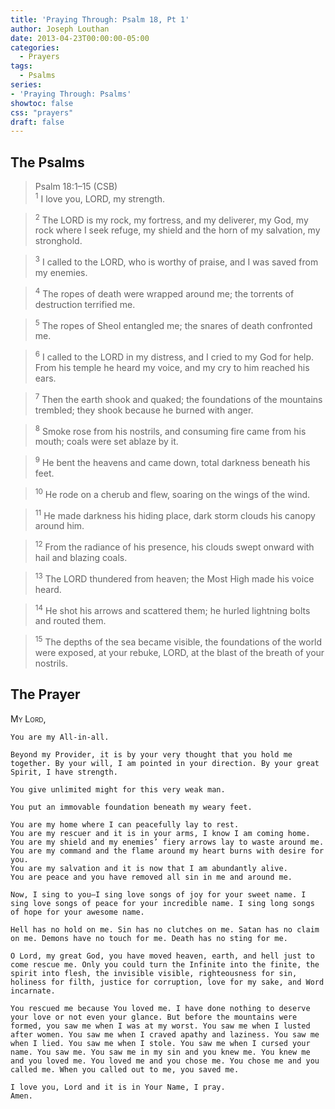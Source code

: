 ```yaml
---
title: 'Praying Through: Psalm 18, Pt 1'
author: Joseph Louthan
date: 2013-04-23T00:00:00-05:00
categories:
  - Prayers
tags:
  - Psalms
series:
- 'Praying Through: Psalms'
showtoc: false
css: "prayers"
draft: false
---
```

## The Psalms

>Psalm 18:1–15 (CSB)  
><sup>1</sup> I love you, LORD, my strength. 

><sup>2</sup> The LORD is my rock, my fortress, and my deliverer, my God, my rock where I seek refuge, my shield and the horn of my salvation, my stronghold. 

><sup>3</sup> I called to the LORD, who is worthy of praise, and I was saved from my enemies. 

><sup>4</sup> The ropes of death were wrapped around me; the torrents of destruction terrified me. 

><sup>5</sup> The ropes of Sheol entangled me; the snares of death confronted me. 

><sup>6</sup> I called to the LORD in my distress, and I cried to my God for help. From his temple he heard my voice, and my cry to him reached his ears. 

><sup>7</sup> Then the earth shook and quaked; the foundations of the mountains trembled; they shook because he burned with anger. 

><sup>8</sup> Smoke rose from his nostrils, and consuming fire came from his mouth; coals were set ablaze by it. 

><sup>9</sup> He bent the heavens and came down, total darkness beneath his feet. 

><sup>10</sup> He rode on a cherub and flew, soaring on the wings of the wind. 

><sup>11</sup> He made darkness his hiding place, dark storm clouds his canopy around him. 

><sup>12</sup> From the radiance of his presence, his clouds swept onward with hail and blazing coals. 

><sup>13</sup> The LORD thundered from heaven; the Most High made his voice heard. 

><sup>14</sup> He shot his arrows and scattered them; he hurled lightning bolts and routed them. 

><sup>15</sup> The depths of the sea became visible, the foundations of the world were exposed, at your rebuke, LORD, at the blast of the breath of your nostrils.

## The Prayer

<div style="font-variant: small-caps;">
  My Lord,
</div>

```text
You are my All-in-all.

Beyond my Provider, it is by your very thought that you hold me together. By your will, I am pointed in your direction. By your great Spirit, I have strength.

You give unlimited might for this very weak man.

You put an immovable foundation beneath my weary feet.

You are my home where I can peacefully lay to rest.
You are my rescuer and it is in your arms, I know I am coming home.
You are my shield and my enemies’ fiery arrows lay to waste around me.
You are my command and the flame around my heart burns with desire for you.
You are my salvation and it is now that I am abundantly alive.
You are peace and you have removed all sin in me and around me.

Now, I sing to you—I sing love songs of joy for your sweet name. I sing love songs of peace for your incredible name. I sing long songs of hope for your awesome name.

Hell has no hold on me. Sin has no clutches on me. Satan has no claim on me. Demons have no touch for me. Death has no sting for me.

O Lord, my great God, you have moved heaven, earth, and hell just to come rescue me. Only you could turn the Infinite into the finite, the spirit into flesh, the invisible visible, righteousness for sin, holiness for filth, justice for corruption, love for my sake, and Word incarnate.

You rescued me because You loved me. I have done nothing to deserve your love or not even your glance. But before the mountains were formed, you saw me when I was at my worst. You saw me when I lusted after women. You saw me when I craved apathy and laziness. You saw me when I lied. You saw me when I stole. You saw me when I cursed your name. You saw me. You saw me in my sin and you knew me. You knew me and you loved me. You loved me and you chose me. You chose me and you called me. When you called out to me, you saved me.

I love you, Lord and it is in Your Name, I pray.
Amen.
```
